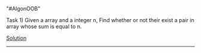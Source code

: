 "#AlgonOOB" 
 
 Task 1) Given a array and a integer n, Find whether or not their exist a pair in array whose sum is equal to n.
 
 [Solution](https://github.com/KKhushhalR2405/AlgoNOOB/blob/master/two-array-sum.py)
 
 ----------------------------------------------------------------------------------------------------------------------------------------------------------------------------------
